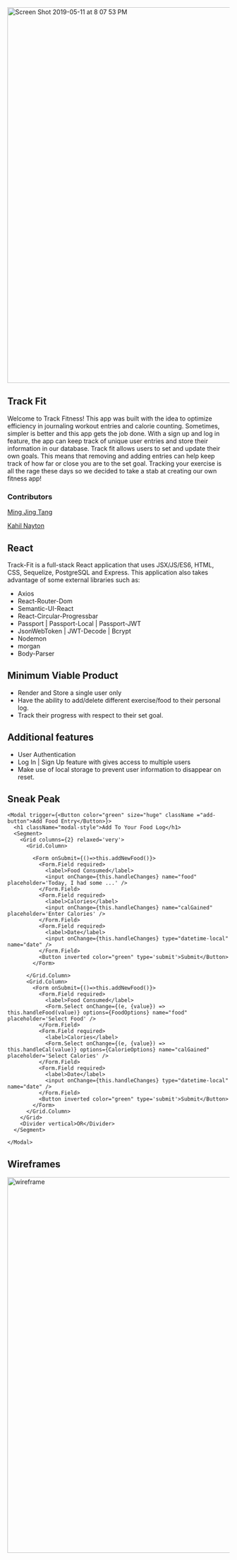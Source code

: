 <img width="852" alt="Screen Shot 2019-05-11 at 8 07 53 PM" src="https://media.git.generalassemb.ly/user/19642/files/08852b00-7596-11e9-86a2-02210ed9edf2">

## Track Fit
Welcome to Track Fitness! This app was built with the idea to optimize efficiency in journaling workout entries and calorie counting. Sometimes, simpler is better and this app gets the job done. With a sign up and log in feature, the app can keep track of unique user entries and store their information in our database. Track fit allows users to set and update their own goals. This means that removing and adding entries can help keep track of how far or close you are to the set goal. Tracking your exercise is all the rage these days so we decided to take a stab at creating our own fitness app!


### Contributors

[Ming Jing Tang](https://github.com/mingjingtang)

[Kahil Nayton](https://github.com/kahilnayton)

## React

Track-Fit is a full-stack React application that uses JSX/JS/ES6, HTML, CSS, Sequelize, PostgreSQL and Express. This application also takes advantage of some external libraries such as:

* Axios
* React-Router-Dom
* Semantic-UI-React
* React-Circular-Progressbar
* Passport | Passport-Local | Passport-JWT
* JsonWebToken | JWT-Decode | Bcrypt
* Nodemon
* morgan
* Body-Parser


## Minimum Viable Product

* Render and Store a single user only
* Have the ability to add/delete different exercise/food to their personal log.
* Track their progress with respect to their set goal.

## Additional features

* User Authentication
* Log In | Sign Up feature with gives access to multiple users
* Make use of local storage to prevent user information to disappear on reset.

## Sneak Peak

```JSX
<Modal trigger={<Button color="green" size="huge" className ="add-button">Add Food Entry</Button>}>
  <h1 className="modal-style">Add To Your Food Log</h1>
  <Segment>
    <Grid columns={2} relaxed='very'>
      <Grid.Column>

        <Form onSubmit={()=>this.addNewFood()}>
          <Form.Field required>
            <label>Food Consumed</label>
            <input onChange={this.handleChanges} name="food" placeholder='Today, I had some ...' />
          </Form.Field>
          <Form.Field required>
            <label>Calories</label>
            <input onChange={this.handleChanges} name="calGained" placeholder='Enter Calories' />
          </Form.Field>
          <Form.Field required>
            <label>Date</label>
            <input onChange={this.handleChanges} type="datetime-local" name="date" />
          </Form.Field>
          <Button inverted color="green" type='submit'>Submit</Button>
        </Form>

      </Grid.Column>
      <Grid.Column>
        <Form onSubmit={()=>this.addNewFood()}>
          <Form.Field required>
            <label>Food Consumed</label>
            <Form.Select onChange={(e, {value}) => this.handleFood(value)} options={FoodOptions} name="food" placeholder='Select Food' />
          </Form.Field>
          <Form.Field required>
            <label>Calories</label>
            <Form.Select onChange={(e, {value}) => this.handleCal(value)} options={CalorieOptions} name="calGained" placeholder='Select Calories' />
          </Form.Field>
          <Form.Field required>
            <label>Date</label>
            <input onChange={this.handleChanges} type="datetime-local" name="date" />
          </Form.Field>
          <Button inverted color="green" type='submit'>Submit</Button>
        </Form>
      </Grid.Column>
    </Grid>
    <Divider vertical>OR</Divider>
  </Segment>

</Modal>
```

## Wireframes

<img width="852" alt="wireframe" src="https://user-images.githubusercontent.com/29616227/57585371-38a8cd00-74b5-11e9-9e4f-2f3e6804421d.JPG">
